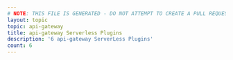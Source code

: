 ```yaml
---
# NOTE: THIS FILE IS GENERATED - DO NOT ATTEMPT TO CREATE A PULL REQUEST TO UPDATE THE DATA. 
layout: topic
topic: api-gateway
title: api-gateway Serverless Plugins
description: '6 api-gateway ServerLess Plugins'
count: 6
---
```

